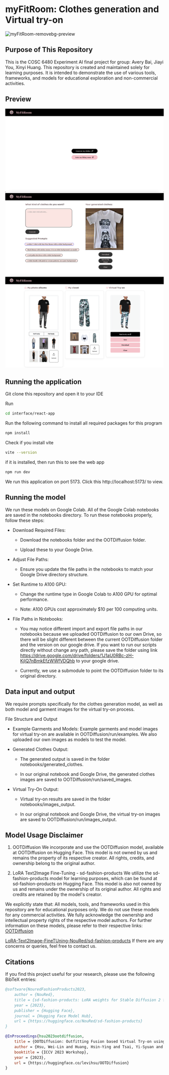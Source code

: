 # myFitRoom: Clothes generation and Virtual try-on
![myFitRoom-removebg-preview](https://github.com/user-attachments/assets/c5642245-fb49-49a2-8921-4e656af2a469)

## Purpose of This Repository
This is the COSC 6480 Experiment AI final project for group: Avery Bai, Jiayi You, Xinyi Huang. This repository is created and maintained solely for learning purposes. It is intended to demonstrate the use of various tools, frameworks, and models for educational exploration and non-commercial activities.

## Preview
![screenshot](interface/react-app/src/assets/mainPage.png)
![screenshot](interface/react-app/src/assets/generateClothes.png)
![screenshot](interface/react-app/src/assets/virtualFitting.png)


## Running the application
Git clone this repository and open it to your IDE

Run
```bash
cd interface/react-app
```
Run the following command to install all required packages for this program
```bash
npm install 
```
Check if you install vite
```bash
vite --version
```
if it is installed, then run this to see the web app
```bash
npm run dev
```
We run this application on port 5173. Click this http://localhost:5173/ to view.

## Running the model
We run these models on Google Colab. All of the Google Colab notebooks are saved in the notebooks directory. To run these notebooks properly, follow these steps:

-  Download Required Files:

    - Download the notebooks folder and the OOTDiffusion folder.

    - Upload these to your Google Drive.

- Adjust File Paths:

    - Ensure you update the file paths in the notebooks to match your Google Drive directory structure.

- Set Runtime to A100 GPU:

    - Change the runtime type in Google Colab to A100 GPU for optimal performance.

    - Note: A100 GPUs cost approximately $10 per 100 computing units.

- File Paths in Notebooks:

    - You may notice different import and export file paths in our notebooks because we uploaded OOTDiffusion to our own Drive, so there will be slight different between the current OOTDiffusion folder and the version on our google drive. If you want to run our scripts directly without change any path, please save the folder using link https://drive.google.com/drive/folders/1J1aU0RBc-zH-KjIQ7nBmkEfzWWfVDQhb to your google drive. 

    - Currently, we use a submodule to point the OOTDiffusion folder to its original directory.



## Data input and output
We require prompts specifically for the clothes generation model, as well as both model and garment images for the virtual try-on process.

File Structure and Output

- Example Garments and Models: Example garments and model images for virtual try-on are available in OOTDiffusion/run/examples. We also uploaded our own images as models to test the model.

- Generated Clothes Output:
    - The generated output is saved in the folder notebooks/generated_clothes.

    - In our original notebook and Google Drive, the generated clothes images are saved to OOTDiffusion/run/saved_images.

- Virtual Try-On Output:

    - Virtual try-on results are saved in the folder notebooks/images_output.

    - In our original notebook and Google Drive, the virtual try-on images are saved to OOTDiffusion/run/images_output.


## Model Usage Disclaimer
1. OOTDiffusion
We incorporate and use the OOTDiffusion model, available at OOTDiffusion on Hugging Face. This model is not owned by us and remains the property of its respective creator. All rights, credits, and ownership belong to the original author.

2. LoRA Text2Image Fine-Tuning - sd-fashion-products
We utilize the sd-fashion-products model for learning purposes, which can be found at sd-fashion-products on Hugging Face. This model is also not owned by us and remains under the ownership of its original author. All rights and credits are retained by the model's creator.

We explicitly state that:
All models, tools, and frameworks used in this repository are for educational purposes only.
We do not use these models for any commercial activities.
We fully acknowledge the ownership and intellectual property rights of the respective model authors.
For further information on these models, please refer to their respective links:
[OOTDiffusion](https://huggingface.co/levihsu/OOTDiffusiongi)

[LoRA-Text2Image-FineTUning-NouRed/sd-fashion-products](https://huggingface.co/NouRed/sd-fashion-products)
If there are any concerns or queries, feel free to contact us.

## Citations

If you find this project useful for your research, please use the following BibTeX entries:
```bibtex
@software{NouredFashionProducts2023,
    author = {NouRed},
    title = {sd-fashion-products: LoRA weights for Stable Diffusion 2 fine-tuned on fashion product images},
    year = {2023},
    publisher = {Hugging Face},
    journal = {Hugging Face Model Hub},
    url = {https://huggingface.co/NouRed/sd-fashion-products}
}
```
```bibtex
@InProceedings{hsu2023ootdiffusion,
    title = {OOTDiffusion: Outfitting Fusion based Virtual Try-on using Diffusion Model},
    author = {Hsu, Wei-Lin and Huang, Hsin-Ying and Tsai, Yi-Syuan and Tseng, Wei-Chen},
    booktitle = {ICCV 2023 Workshop},
    year = {2023},
    url = {https://huggingface.co/levihsu/OOTDiffusion}
}
```
